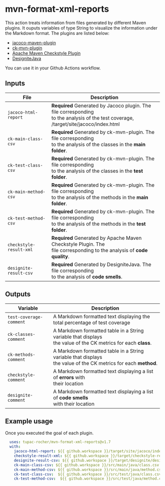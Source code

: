 
# mvn-format-xml-reports

This action treats information from files generated by different Maven plugins. It ouputs variables of type String to visualize the information under the Markdown format.
The plugins are listed below:

- [jacoco-maven-plugin](https://www.eclemma.org/jacoco/trunk/doc/maven.html)
- [ck-mvn-plugin](https://github.com/jazzmuesli/ck-mvn-plugin)
- [Apache Maven Checkstyle Plugin](https://maven.apache.org/plugins/maven-checkstyle-plugin/)
- [DesigniteJava](https://github.com/tushartushar/DesigniteJava)

You can use it in your Github Actions workflow.

## Inputs

| File                    | Description                                                    |
| ----------------------- | -------------------------------------------------------------- |
| `jacoco-html-report`    | **Required** Generated by Jacoco plugin. The file corresponding<br/> to the analysis of the test coverage, /target/site/jacoco/index.html
| `ck-main-class-csv`     | **Required** Generated by ck-mvn-plugin. The file corresponding<br/> to the analysis of the classes in the **main folder**. |
| `ck-test-class-csv`     | **Required** Generated by ck-mvn-plugin. The file corresponding<br/> to the analysis of the classes in the **test folder**. |
| `ck-main-method-csv`    | **Required** Generated by ck-mvn-plugin. The file corresponding<br/> to the analysis of the methods in the **main folder**. |
| `ck-test-method-csv`    | **Required** Generated by ck-mvn-plugin. The file corresponding<br/> to the analysis of the methods in the **test folder**. |
| `checkstyle-result-xml` | **Required** Generated by Apache Maven Checkstyle Plugin. The <br/>file corresponding to the analysis of **code quality**. |
| `designite-result-csv`  | **Required** Generated by DesigniteJava. The file corresponding<br/> to the analysis of **code smells**. |

## Outputs

| Variable                | Description                                                    |   
| ----------------------- | -------------------------------------------------------------- |
| `test-coverage-comment` | A Markdown formatted text displaying the total percentage of test coverage |
| `ck-classes-comment`    | A Markdown formatted table in a String variable that displays <br/>the value of the CK metrics for each **class**. |
| `ck-methods-comment`    | A Markdown formatted table in a String variable that displays <br/>the value of the CK metrics for each **method**. |
| `checkstyle-comment`    | A Markdown formatted text displaying a list of **errors** with<br/> their location |
| `designite-comment`     | A Markdown formatted text displaying a list of **code smells**<br/> with their location |

## Example usage

Once you executed the goal of each plugin.

```yaml
  uses: tupac-rocher/mvn-format-xml-reports@v1.7
  with:
    jacoco-html-report: ${{ github.workspace }}/target/site/jacoco/index.html
    checkstyle-result-xml: ${{ github.workspace }}/target/checkstyle-result.xml
    designite-result-csv: ${{ github.workspace }}/target/designite/designCodeSmells.csv
    ck-main-class-csv: ${{ github.workspace }}/src/main/java/class.csv
    ck-main-method-csv: ${{ github.workspace }}/src/main/java/method.csv
    ck-test-class-csv:  ${{ github.workspace }}/src/test/java/class.csv
    ck-test-method-csv:  ${{ github.workspace }}/src/test/java/method.csv
```
